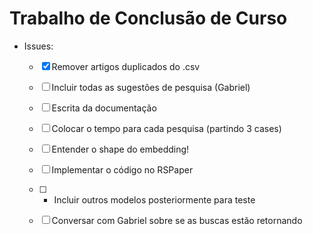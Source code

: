 # Trabalho de Conclusão de Curso

- Issues:
  - [x] Remover artigos duplicados do .csv
  - [ ] Incluir todas as sugestões de pesquisa (Gabriel)
  - [ ] Escrita da documentação

  - [ ] Colocar o tempo para cada pesquisa (partindo 3 cases)
  - [ ] Entender o shape do embedding!
  - [ ] Implementar o código no RSPaper
  - [ ] + Incluir outros modelos posteriormente para teste
  - [ ] Conversar com Gabriel sobre se as buscas estão retornando